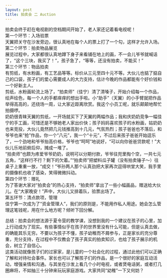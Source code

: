 ```yaml
---
layout: post
title: 拍卖会 二 Auction
---
```


<p>拍卖会终于赶在电视剧的空档期间开始了，老人家还记着看电视呢！<br />
第一个环节：入场验票<br />
天翼把关守在沙发旁边，很认真地在每个人的票上打了一个勾，这样才允许入场。<br />
第二个环节：拍卖物品展览<br />
展览过程中，大家都很认真地蹲下身子来看铺在地上的画，不一会儿爷爷就喊话了，“这个三块，我买了！”，孩子急了，“等等，还没有拍卖，不能买！”<br />
第三个环节：物品拍卖<br />
有剪纸，有水粉画，有工艺品等等。标价从三元至四十元不等。大伙儿也掂了掂自己的口袋，孩子们的爱心需要成人的大力支持，估计今晚的作品都能有个好价钱和一个好新主人。<br />
剪纸，水粉画轮流上场了，“拍卖师”（佳宁）清了清嗓子，开始介绍每一个作品，绘声绘色，每一个人的手都痒痒的想出手啦。小“助手”（天翼）的小手臂就把作品举得高高的，还绕场一周，让大家近距离欣赏。我这个小员工呢，就乐颠颠地帮忙拍摄啰。<br />
奶奶很青睐天翼的剪纸，一开场就买下了天翼的两幅作品；我和庆奶奶竞争一幅佳宁的手工画，可惜还是不够她老人家出价快；孩子妈妈喜欢孩子的水粉画，姑奶奶也来竞投，大伙儿竟然把几元钱推高到十几元，气氛热烈；孩子爸爸也不落后，和爷爷也来“抢”作品，你一个“八元”，我一个“十元”，不过后来孩子爸爸开始逗乐了，一个劲地和爷爷抬高价格，爷爷也“呵呵”地说好，“可以向你爸爸贷款呢！”大伙儿乐地前俯后仰，摊成一堆了。<br />
“拍卖师”也颇为疼爱爷爷奶奶，说明可以分期付款，爷爷往兜里掏个空，一共七元五角，“这样行不行？剩下的欠着。”“拍卖师”把塑料瓜子罐（没有拍卖锤子～）往桌子上重重一放，“成交！”爷孙两人那个认真劲把大家再次逗得哄堂大笑，我手里的摄像机也收了感染，笑得微微抖动。<br />
第四个环节：赠礼<br />
为了答谢大家对“拍卖会”的热心支持，“拍卖师”拿出了一些小幅画品，赠送给大伙儿。在“大家晚安！”声中，大伙儿又排着队，验票出场了。<br />
第五环节：清点款项，管理<br />
佳宁第一次成为了“资金管理人”，我们的原则是，不能用作私人用途。她会怎么管理这笔钱呢，用在什么地方呢？倾听下回分解。</p>
<p>总结：拍卖会的想法源于夏令营的教学课，没想到我的一个建议在孩子的心里，加上行动成为了现实。有些事情似乎在孩子的世界里没有什么可能，但是认真去做，的确能其乐无穷。不要以为孩子不懂，孩子幼稚而不屑参与，正是家长的充分尊重，充分支持，在过程中不仅教会了孩子真实的拍卖知识，也给了孩子展示的机会，树立了自信心。<br />
这类活动就像孩子们的过家家，是儿童的一个社会化的过程，通过此他们可以正确了解和对待社会事件。家长也可以了解孩子们的作品，是一个很好的家庭互动活动，增强亲情和沟通。与其坐在沙发上看几个小时电视，或者煲电话粥，或者打几圈麻将，不如抽三十分钟来玩玩家庭游戏。大家共同“幼稚”一下又何妨？ </p>
